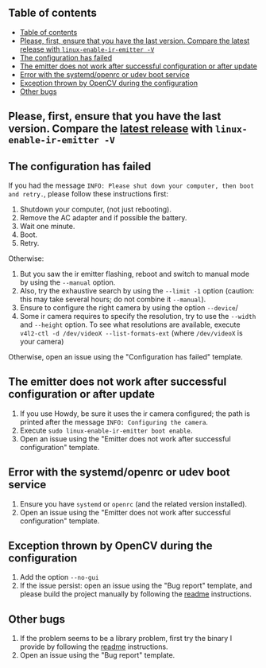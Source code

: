 ## Table of contents
- [Table of contents](#table-of-contents)
- [Please, first, ensure that you have the last version. Compare the latest release with `linux-enable-ir-emitter -V`](#please-first-ensure-that-you-have-the-last-version-compare-the-latest-release-with-linux-enable-ir-emitter--v)
- [The configuration has failed](#the-configuration-has-failed)
- [The emitter does not work after successful configuration or after update](#the-emitter-does-not-work-after-successful-configuration-or-after-update)
- [Error with the systemd/openrc or udev boot service](#error-with-the-systemdopenrc-or-udev-boot-service)
- [Exception thrown by OpenCV during the configuration](#exception-thrown-by-opencv-during-the-configuration)
- [Other bugs](#other-bugs)

## Please, first, ensure that you have the last version. Compare the [latest release](https://github.com/EmixamPP/linux-enable-ir-emitter/releases/latest) with `linux-enable-ir-emitter -V`

## The configuration has failed 
If you had the message `INFO: Please shut down your computer, then boot and retry.`, please follow these instructions first:
1. Shutdown your computer, (not just rebooting).
2. Remove the AC adapter and if possible the battery.
3. Wait one minute.
4. Boot.
5. Retry.

Otherwise:
1. But you saw the ir emitter flashing, reboot and switch to manual mode by using the `--manual` option.
2. Also, try the exhaustive search by using the `--limit -1` option (caution: this may take several hours; do not combine it `--manual`).
3. Ensure to configure the right camera by using the option `--device`/
4. Some ir camera requires to specify the resolution, try to use the `--width` and `--height` option. To see what resolutions are available, execute `v4l2-ctl -d /dev/videoX --list-formats-ext` (where `/dev/videoX` is your camera)

Otherwise, open an issue using the "Configuration has failed" template.

## The emitter does not work after successful configuration or after update
1. If you use Howdy, be sure it uses the ir camera configured; the path is printed after the message `INFO: Configuring the camera`.
2. Execute `sudo linux-enable-ir-emitter boot enable`.
3. Open an issue using the "Emitter does not work after successful configuration" template.

## Error with the systemd/openrc or udev boot service
1. Ensure you have `systemd` or `openrc` (and the related version installed).
2. Open an issue using the "Emitter does not work after successful configuration" template.

## Exception thrown by OpenCV during the configuration
1. Add the option `--no-gui`
2. If the issue persist: open an issue using the "Bug report" template, and please build the project manually by following the [readme](../README.md#manual-build) instructions.

## Other bugs
1. If the problem seems to be a library problem, first try the binary I provide by following the [readme](../README.md#installation) instructions. 
2. Open an issue using the "Bug report" template.
